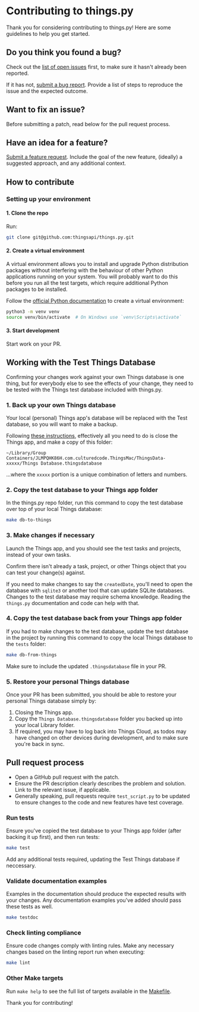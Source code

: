 # Contributing to things.py

Thank you for considering contributing to things.py! Here are some guidelines to help you get started.

## Do you think you found a bug?

Check out the [list of open issues](https://github.com/thingsapi/things.py/issues) first, to make sure it hasn't already been reported.

If it has not, [submit a bug report](https://github.com/thingsapi/things.py/issues/new/choose). Provide a list of steps to reproduce the issue and the expected outcome.

## Want to fix an issue?

Before submitting a patch, read below for the pull request process.

## Have an idea for a feature?

[Submit a feature request](https://github.com/thingsapi/things.py/issues/new/choose). Include the goal of the new feature, (ideally) a suggested approach, and any additional context.

## How to contribute

### Setting up your environment

#### 1. Clone the repo

Run:
```sh
git clone git@github.com:thingsapi/things.py.git
```

#### 2. Create a virtual environment

A virtual environment allows you to install and upgrade Python distribution packages without interfering with the behaviour of other Python applications running on your system. You will probably want to do this before you run all the test targets, which require additional Python packages to be installed.

Follow the [official Python documentation](https://docs.python.org/3/tutorial/venv.html) to create a virtual environment:
```sh
python3 -m venv venv
source venv/bin/activate  # On Windows use `venv\Scripts\activate`
```

#### 3. Start development

Start work on your PR.

## Working with the Test Things Database

Confirming your changes work against your own Things database is one thing, but for everybody else to see the effects of your change, they need to be tested with the Things test database included with things.py.

### 1. Back up your own Things database

Your local (personal) Things app's database will be replaced with the Test database, so you will want to make a backup.

Following [these instructions](https://culturedcode.com/things/support/articles/2803570/), effectively all you need to do is close the Things app, and make a copy of this folder:

```
~/Library/Group Containers/JLMPQHK86H.com.culturedcode.ThingsMac/ThingsData-xxxxx/Things Database.thingsdatabase
```

...where the `xxxxx` portion is a unique combination of letters and numbers.

### 2. Copy the test database to your Things app folder

In the things.py repo folder, run this command to copy the test database over top of your local Things database:

```sh
make db-to-things
```

### 3. Make changes if necessary

Launch the Things app, and you should see the test tasks and projects, instead of your own tasks.

Confirm there isn't already a task, project, or other Things object that you can test your change(s) against.

If you need to make changes to say the `createdDate`, you'll need to open the database with `sqlite3` or another tool that can update SQLite databases. Changes to the test database may require schema knowledge. Reading the `things.py` documentation and code can help with that.

### 4. Copy the test database back from your Things app folder

If you had to make changes to the test database, update the test database in the project by running this command to copy the local Things database to the `tests` folder:

```sh
make db-from-things
```

Make sure to include the updated `.thingsdatabase` file in your PR.

### 5. Restore your personal Things database

Once your PR has been submitted, you should be able to restore your personal Things database simply by:

1. Closing the Things app.
2. Copy the `Things Database.thingsdatabase` folder you backed up into your local Library folder. 
3. If required, you may have to log back into Things Cloud, as todos may have changed on other devices during development, and to make sure you're back in sync.

## Pull request process

- Open a GitHub pull request with the patch.
- Ensure the PR description clearly describes the problem and solution. Link to the relevant issue, if applicable.
- Generally speaking, pull requests require `test_script.py` to be updated to ensure changes to the code and new features have test coverage.

### Run tests

Ensure you've copied the test database to your Things app folder (after backing it up first), and then run tests:
```sh
make test
```

Add any additional tests required, updating the Test Things database if neccessary.

### Validate documentation examples

Examples in the documentation should produce the expected results with your changes. Any documentation examples you've added should pass these tests as well.
```sh
make testdoc
```

### Check linting compliance

Ensure code changes comply with linting rules. Make any necessary changes based on the linting report run when executing:
```sh
make lint
```

### Other Make targets

Run `make help` to see the full list of targets available in the [Makefile](https://github.com/thingsapi/things.py/blob/master/Makefile).


Thank you for contributing!
